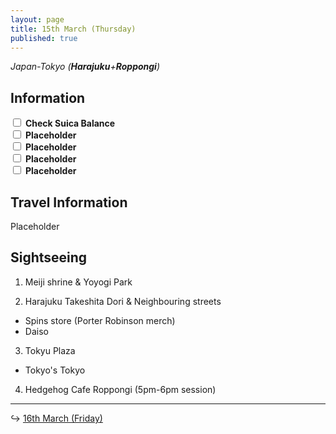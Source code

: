 ```yaml
---
layout: page
title: 15th March (Thursday)
published: true
---
```


*Japan-Tokyo (**Harajuku**+**Roppongi**)*

## Information

<div><input class="box" type="checkbox" name="151" /><label type="text" class="strikethrough">&nbsp;<b>Check Suica Balance</b></label><br /><input class="box" type="checkbox" name="152" /><label type="text" class="strikethrough"> <b>Placeholder</b></label><br /><input class="box" type="checkbox" name="153" /><label type="text" class="strikethrough"> <b>Placeholder</b></label><br /><input class="box" type="checkbox" name="154" /><label type="text" class="strikethrough"> <b>Placeholder</b></label><br /><input class="box" type="checkbox" name="155" /><label type="text" class="strikethrough"> <b>Placeholder</b></label></div>

## Travel Information

Placeholder

## Sightseeing

1. Meiji shrine & Yoyogi Park

2. Harajuku Takeshita Dori & Neighbouring streets

* Spins store (Porter Robinson merch)
* Daiso

3. Tokyu Plaza

* Tokyo's Tokyo

4. Hedgehog Cafe Roppongi (5pm-6pm session)

---

↪ [16th March (Friday)](/days/week1/16mar)